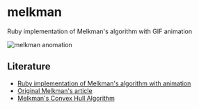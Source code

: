 melkman
=======

Ruby implementation of Melkman's algorithm with GIF animation

![melkman anomation](http://cl.ly/image/1K0238453J3F/output_hrMwTw.gif)

## Literature

* [
Ruby implementation of Melkman's algorithm with animation](http://gistflow.com/posts/834-ruby-implementation-of-melkman-s-algorithm-with-animation)
* [Original Melkman's article](http://www.ime.usp.br/~walterfm/cursos/mac0331/2006/melkman.pdf)
* [Melkman's Convex Hull Algorithm](http://www.ams.sunysb.edu/~jsbm/courses/345/melkman.pdf)
